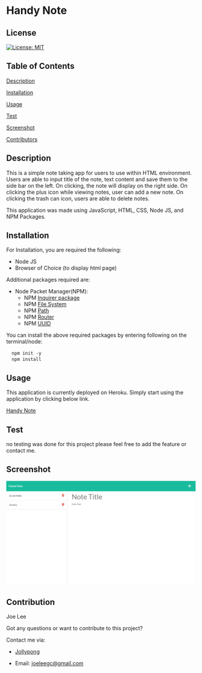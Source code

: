 # Handy Note

## License
  [![License: MIT](https://img.shields.io/badge/License-MIT-yellow.svg)](https://opensource.org/licenses/MIT)

## Table of Contents

[Description](#description)

[Installation](#installation)

[Usage](#usage)

[Test](#test)

[Screenshot](#screenshot)

[Contributors](#contributors)

## Description

This is a simple note taking app for users to use within HTML environment. Users are able to input title of the note, text content and save them to the side bar on the left. On clicking, the note will display on the right side. On clicking the plus icon while viewing notes, user can add a new note. On clicking the trash can icon, users are able to delete notes. 


This application was made using JavaScript, HTML, CSS, Node JS, and NPM Packages. 

## Installation

  For Installation, you are required the following:
  - Node JS 
  - Browser of Choice (to display html page)
  
  Additional packages required are: 
  - Node Packet Manager(NPM):
    - NPM [Inquirer package](https://www.npmjs.com/package/inquirer)
    - NPM [File System](https://www.npmjs.com/package/file-system)
    - NPM [Path](https://www.npmjs.com/package/path)
    - NPM [Router](https://www.npmjs.com/package/router)
    - NPM [UUID](https://www.npmjs.com/package/uuid)

  You can install the above required packages by entering following on the terminal/node:
  ```
    npm init -y 
    npm install
  ```
## Usage
This application is currently deployed on Heroku.
Simply start using the application by clicking below link. 

[Handy Note](https://handynotejollypong.herokuapp.com/)

## Test

no testing was done for this project please feel free to add the feature or contact me. 

## Screenshot

![screenshot](./images/HandyNoteScreenshot.png)

## Contribution

Joe Lee 

Got any questions or want to contribute to this project? 

Contact me via: 

  - [Jollypong](https//:github.com/Jollypong) 

  - Email: joeleegc@gmail.com

## 
